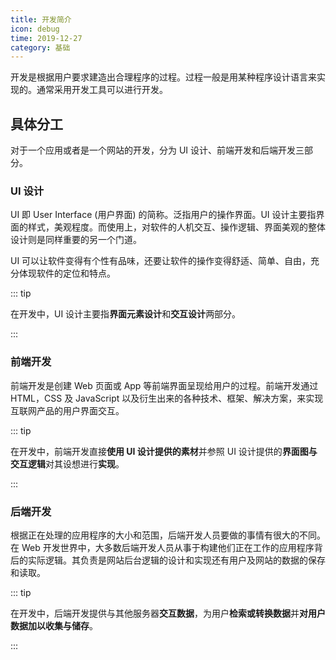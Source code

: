```yaml
---
title: 开发简介
icon: debug
time: 2019-12-27
category: 基础
---
```


开发是根据用户要求建造出合理程序的过程。过程一般是用某种程序设计语言来实现的。通常采用开发工具可以进行开发。

<!-- more -->

## 具体分工

对于一个应用或者是一个网站的开发，分为 UI 设计、前端开发和后端开发三部分。

### UI 设计

UI 即 User Interface (用户界面) 的简称。泛指用户的操作界面。UI 设计主要指界面的样式，美观程度。而使用上，对软件的人机交互、操作逻辑、界面美观的整体设计则是同样重要的另一个门道。

UI 可以让软件变得有个性有品味，还要让软件的操作变得舒适、简单、自由，充分体现软件的定位和特点。

::: tip

在开发中，UI 设计主要指**界面元素设计**和**交互设计**两部分。

:::

### 前端开发

前端开发是创建 Web 页面或 App 等前端界面呈现给用户的过程。前端开发通过 HTML，CSS 及 JavaScript 以及衍生出来的各种技术、框架、解决方案，来实现互联网产品的用户界面交互。

::: tip

在开发中，前端开发直接**使用 UI 设计提供的素材**并参照 UI 设计提供的**界面图与交互逻辑**对其设想进行**实现**。

:::

### 后端开发

根据正在处理的应用程序的大小和范围，后端开发人员要做的事情有很大的不同。在 Web 开发世界中，大多数后端开发人员从事于构建他们正在工作的应用程序背后的实际逻辑。其负责是网站后台逻辑的设计和实现还有用户及网站的数据的保存和读取。

::: tip

在开发中，后端开发提供与其他服务器**交互数据**，为用户**检索或转换数据**并**对用户数据加以收集与储存**。

:::
